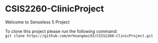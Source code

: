 # CSIS2260-ClinicProject

Welcome to Senseless 5 Project


To clone this project please run the following command:<br/>
`git clone https://github.com/mrhoangmai93/CSIS2260-ClinicProject.git`
